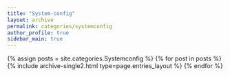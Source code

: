 ```yaml
---
title: "System-config"
layout: archive
permalink: categories/systemconfig
author_profile: true
sidebar_main: true
---
```



{% assign posts = site.categories.Systemconfig %}
{% for post in posts %} {% include archive-single2.html type=page.entries_layout %} {% endfor %}
